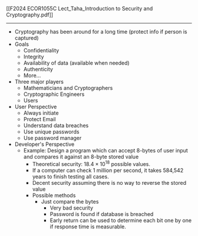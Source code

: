 [[F2024 ECOR1055C Lect_Taha_Introduction to Security and Cryptography.pdf]]

---

- Cryptography has been around for a long time (protect info if person is captured)
- Goals
	- Confidentiality
	- Integrity
	- Availability of data (available when needed)
	- Authenticity
	- More...
- Three major players
	- Mathematicians and Cryptographers
	- Cryptographic Engineers
	- Users
- User Perspective
	- Always initiate
	- Protect Email
	- Understand data breaches
	- Use unique passwords
	- Use password manager
- Developer's Perspective
	- Example: Design a program which can accept 8-bytes of user input and compares it against an 8-byte stored value
		- Theoretical security: $18.4 \times 10^{18}$ possible values.
		- If a computer can check 1 million per second, it takes 584,542 years to finish testing all cases.
		- Decent security assuming there is no way to reverse the stored value
		- Possible methods
			- Just compare the bytes
				- Very bad security
				- Password is found if database is breached
				- Early return can be used to determine each bit one by one if response time is measurable.